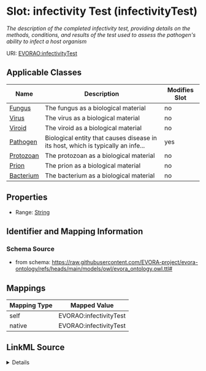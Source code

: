 

# Slot: infectivity Test (infectivityTest)


_The description of the completed infectivity test, providing details on the methods, conditions, and results of the test used to assess the pathogen's ability to infect a host organism_





URI: [EVORAO:infectivityTest](https://raw.githubusercontent.com/EVORA-project/evora-ontology/refs/heads/main/models/owl/evora_ontology.owl.ttl#infectivityTest)



<!-- no inheritance hierarchy -->





## Applicable Classes

| Name | Description | Modifies Slot |
| --- | --- | --- |
| [Fungus](Fungus.md) | The fungus as a biological material |  no  |
| [Virus](Virus.md) | The virus as a biological material |  no  |
| [Viroid](Viroid.md) | The viroid as a biological material |  no  |
| [Pathogen](Pathogen.md) | Biological entity that causes disease in its host, which is typically an infe... |  yes  |
| [Protozoan](Protozoan.md) | The protozoan as a biological material |  no  |
| [Prion](Prion.md) | The prion as a biological material |  no  |
| [Bacterium](Bacterium.md) | The bacterium as a biological material |  no  |







## Properties

* Range: [String](String.md)





## Identifier and Mapping Information







### Schema Source


* from schema: https://raw.githubusercontent.com/EVORA-project/evora-ontology/refs/heads/main/models/owl/evora_ontology.owl.ttl#




## Mappings

| Mapping Type | Mapped Value |
| ---  | ---  |
| self | EVORAO:infectivityTest |
| native | EVORAO:infectivityTest |




## LinkML Source

<details>
```yaml
name: infectivityTest
description: The description of the completed infectivity test, providing details
  on the methods, conditions, and results of the test used to assess the pathogen's
  ability to infect a host organism
title: infectivity Test
from_schema: https://raw.githubusercontent.com/EVORA-project/evora-ontology/refs/heads/main/models/owl/evora_ontology.owl.ttl#
rank: 1000
alias: infectivityTest
domain_of:
- Pathogen
range: string
required: false
multivalued: false

```
</details>